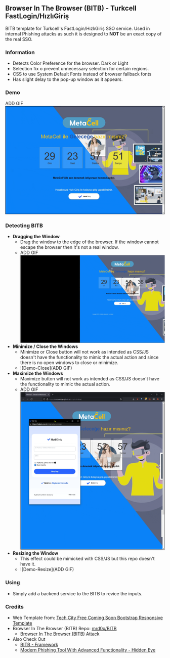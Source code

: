 ## Browser In The Browser (BITB) - Turkcell FastLogin/HızlıGiriş

BITB template for Turkcell's FastLogin/HızlıGiriş SSO service. Used in internal Phishing attacks as such it is designed to **NOT** be an exact copy of the real SSO.

### Information

- Detects Color Preference for the browser. Dark or Light
- Selection fix o prevent unnecessary selection for certain regions.
- CSS to use System Default Fonts instead of browser fallback fonts
- Has slight delay to the pop-up window as it appears.

### Demo

ADD GIF![Demo-BITB](ReadmeAssets/Fastlogin-Demo.gif)

### Detecting BITB

- **Dragging the Window**
  - Drag the window to the edge of the browser. If the window cannot escape the browser then it's not a real window.
  - ADD GIF![Demo-Drag](ReadmeAssets/DraggingOutSide-Demo.gif)
- **Minimize / Close the Windows**
  - Minimize or Close button will not work as intended as CSS/JS doesn't have the functionality to mimic the actual action and since there is no open windows to close or minimize.
  - ![Demo-Close](ADD GIF)
- **Maximize the Windows**
  - Maximize button will not work as intended as CSS/JS doesn't have the functionality to mimic the actual action.
  - ADD GIF![Demo-Maximize](ReadmeAssets/Maximize-Demo.gif)
- **Resizing the Window**
  - This effect could be mimicked with CSS/JS but this repo doesn't have it.
  - ![Demo-Resize](ADD GIF)

### Using

- Simply add a backend service to the BITB to revice the inputs.

### Credits

- Web Template from: [Tech City Free Coming Soon Bootstrap Responsive Template](https://github.com/learning-zone/website-templates)
- Browser In The Browser (BITB) Repo: [mrd0x/BITB](https://github.com/mrd0x/BITB)
  - [Browser In The Browser (BITB) Attack](https://mrd0x.com/browser-in-the-browser-phishing-attack/)
- Also Check Out
  - [BITB - Framework](https://github.com/surya-dev-singh/BITB-framwork)
  - [Modern Phishing Tool With Advanced Functionality  - Hidden Eye](https://github.com/darkmidus/HiddenEye)
